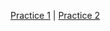 [Practice 1](https://hyper-devcat.github.io/Practice-01/) | [Practice 2](https://hyper-devcat.github.io/frontend-crash-course/assignment-3/index.html)
